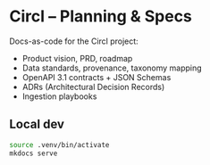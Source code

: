 # Circl – Planning & Specs

Docs-as-code for the Circl project:
- Product vision, PRD, roadmap
- Data standards, provenance, taxonomy mapping
- OpenAPI 3.1 contracts + JSON Schemas
- ADRs (Architectural Decision Records)
- Ingestion playbooks

## Local dev
```bash
source .venv/bin/activate
mkdocs serve

